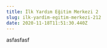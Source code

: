 ```yaml
---
title: İlk Yardım Eğitim Merkezi 2
slug: ilk-yardim-egitim-merkezi-212
date: 2020-11-18T11:51:30.440Z
---
```

asfasfasf